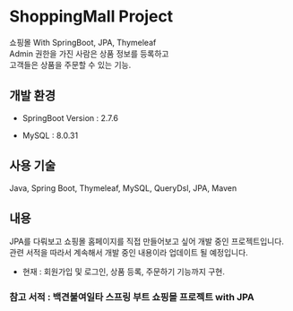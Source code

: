# ShoppingMall Project

쇼핑몰 With SpringBoot, JPA, Thymeleaf<br>
Admin 권한을 가진 사람은 상품 정보를 등록하고<br>
고객들은 상품을 주문할 수 있는 기능.

## 개발 환경

- SpringBoot Version : 2.7.6

- MySQL : 8.0.31

## 사용 기술
Java, Spring Boot, Thymeleaf, MySQL, QueryDsl, JPA, Maven


## 내용
JPA를 다뤄보고 쇼핑몰 홈페이지를 직접 만들어보고 싶어 개발 중인 프로젝트입니다.<br>
관련 서적을 따라서 계속해서 개발 중인 내용이라 업데이트 될 예정입니다.
- 현재 : 회원가입 및 로그인, 상품 등록, 주문하기 기능까지 구현.

### 참고 서적 : 백견불여일타 스프링 부트 쇼핑몰 프로젝트 with JPA
